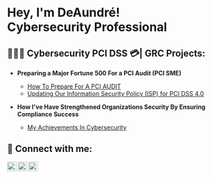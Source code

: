 <h1>Hey, I'm DeAundré! <br/><a>Cybersecurity Professional</a> <a </a></h1>

<h2>👨🏽‍💻 Cybersecurity PCI DSS 💳| GRC Projects:</h2>

- <b>Preparing a Major Fortune 500 For a PCI Audit (PCI SME)</b>
  - [How To Prepare For A PCI AUDIT](https://drive.google.com/file/d/1RuA4DwFtlviVC3FEbwrIA_yci03Q-ZMd/view?usp=sharing)
  - [Updating Our Information Security Policy (ISP) for PCI DSS 4.0](https://drive.google.com/file/d/1quw-ISp96v6i7ynBw5qn7QjHmzRI7yeO/view?usp=sharing)

- <b>How I've Have Strengthened Organizations Security By Ensuring Compliance Success</b>
  - [My Achievements In Cybersecurity](https://docs.google.com/document/d/1mKq_KMqep-BfCpXECmNZMgjWxOCXO3RsBVXQWHCf0hM/edit?usp=share_link) 

<h2> 🤳 Connect with me:</h2>

[<img align="left" alt="DeAundreN | LinkedIn" width="22px" src="https://cdn.jsdelivr.net/npm/simple-icons@v3/icons/linkedin.svg" />][linkedin]
[<img align="left" alt="DeAundreN | Twitter" width="22px" src="https://cdn.jsdelivr.net/npm/simple-icons@v3/icons/twitter.svg" />][twitter]
[<img align="left" alt="DeAundreN | Instagram" width="22px" src="https://cdn.jsdelivr.net/npm/simple-icons@v3/icons/instagram.svg" />][instagram]

[linkedin]: http://linkedin.com/in/deaundre
[twitter]: https://twitter.com/Dre_Dior
[instagram]: https://www.instagram.com/Dre.Dior/
